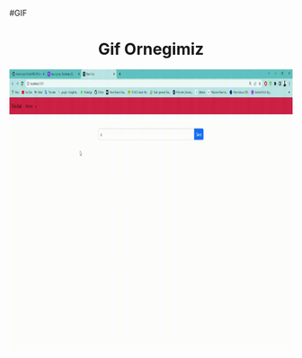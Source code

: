 #GIF

<h1 align="center">Gif Ornegimiz</h1>
<p><img  align="center" src="https://raw.githubusercontent.com/ismailcal21/carringState/main/GIF.gif" width="800" height="500"/></p>
